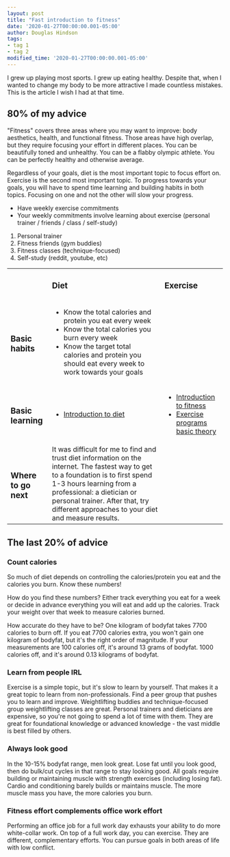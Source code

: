 ```yaml
---
layout: post
title: "Fast introduction to fitness"
date: '2020-01-27T00:00:00.001-05:00'
author: Douglas Hindson
tags: 
- tag 1
- tag 2
modified_time: '2020-01-27T00:00:00.001-05:00'
---
```


I grew up playing most sports. I grew up eating healthy. Despite that, when I wanted to change my body to be more attractive I made countless mistakes. This is the article I wish I had at that time.

## 80% of my advice

"Fitness" covers three areas where you may want to improve: body aesthetics, health, and functional fitness. Those areas have high overlap, but they require focusing your effort in different places. You can be beautifully toned and unhealthy. You can be a flabby olympic athlete. You can be perfectly healthy and otherwise average.

Regardless of your goals, diet is the most important topic to focus effort on. Exercise is the second most important topic. To progress towards your goals, you will have to spend time learning and building habits in both topics. Focusing on one and not the other will slow your progress.

<table>
<tr>
<td>
</td>
<td>
<h3>Diet</h3>
</td>
<td>
<h3>Exercise</h3>
</td>
</tr>

<tr>
<td>
<h3>Basic habits</h3>
</td>
<td>
<ul>
<li>Know the total calories and protein you eat every week</li>
<li>Know the total calories you burn every week</li>
<li>Know the target total calories and protein you should eat every week to work towards your goals</li>
<ul>
</td>
<ul>
<li>Have weekly exercise commitments</li>
<li>Your weekly commitments involve learning about exercise (personal trainer / friends / class / self-study)</li>
<ul>
<td>
</td>
</tr>

<tr>
<td>
<h3>Basic learning</h3>
</td>
<td>
<ul>
<li><a href="https://thefitness.wiki/improving-your-diet/">Introduction to diet</a></li>
</ul>
</td>
<td>
<ul>
<li><a href="https://thefitness.wiki/getting-started-with-fitness/">Introduction to fitness</a></li>
<li><a href="https://www.youtube.com/playlist?list=PLp4G6oBUcv8yxB4H2Y7IdOjst78R9UmCg">Exercise programs basic theory</a></li>
</ul>
</td>
</tr>

<tr>
<td>
<h3>Where to go next</h3>
</td>
<td>
It was difficult for me to find and trust diet information on the internet. The fastest way to get to a foundation is to first spend 1-3 hours learning from a professional: a dietician or personal trainer. After that, try different approaches to your diet and measure results.
</td>
<td>
</td>
<ol>
<li>Personal trainer</li>
<li>Fitness friends (gym buddies)</li>
<li>Fitness classes (technique-focused)</li>
<li>Self-study (reddit, youtube, etc)</li>
</ol>
</tr>
</table>

## The last 20% of advice

### Count calories

So much of diet depends on controlling the calories/protein you eat and the calories you burn. Know these numbers!

How do you find these numbers? Either track everything you eat for a week or decide in advance everything you will eat and add up the calories. Track your weight over that week to measure calories burned.

How accurate do they have to be? One kilogram of bodyfat takes 7700 calories to burn off. If you eat 7700 calories extra, you won't gain one kilogram of bodyfat, but it's the right order of magnitude. If your measurements are 100 calories off, it's around 13 grams of bodyfat. 1000 calories off, and it's around 0.13 kilograms of bodyfat.

### Learn from people IRL

Exercise is a simple topic, but it's slow to learn by yourself. That makes it a great topic to learn from non-professionals. Find a peer group that pushes you to learn and improve. Weightlifting buddies and technique-focused group weightlifting classes are great. Personal trainers and dieticians are expensive, so you're not going to spend a lot of time with them. They are great for foundational knowledge or advanced knowledge - the vast middle is best filled by others.

### Always look good

In the 10-15% bodyfat range, men look great. Lose fat until you look good, then do bulk/cut cycles in that range to stay looking good. All goals require building or maintaining muscle with strength exercises (including losing fat). Cardio and conditioning barely builds or maintains muscle. The more muscle mass you have, the more calories you burn.

### Fitness effort complements office work effort

Performing an office job for a full work day exhausts your ability to do more white-collar work. On top of a full work day, you can exercise. They are different, complementary efforts. You can pursue goals in both areas of life with low conflict.